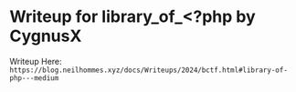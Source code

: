 # Writeup for library_of_<?php by CygnusX

Writeup Here: `https://blog.neilhommes.xyz/docs/Writeups/2024/bctf.html#library-of-php---medium`
